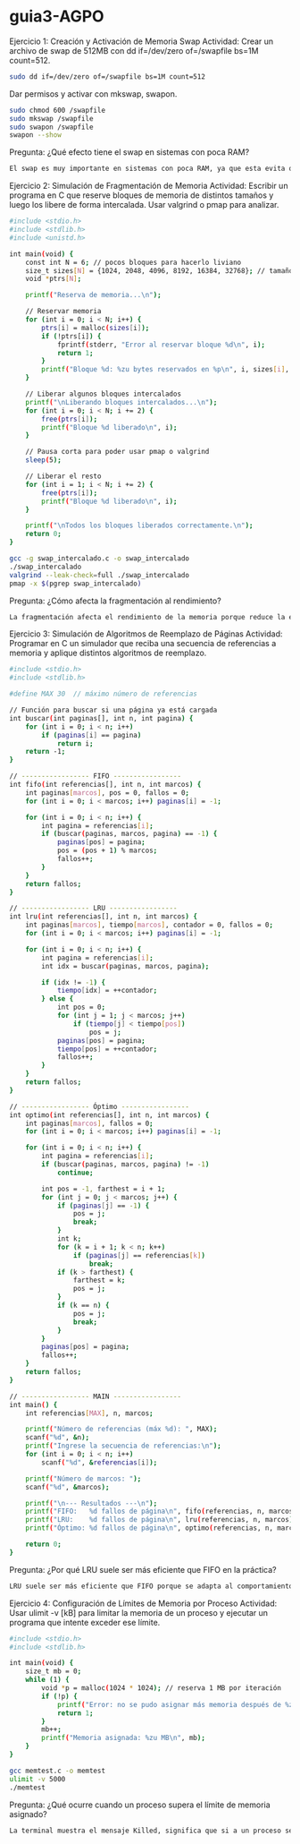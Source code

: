 # guia3-AGPO
Ejercicio 1: Creación y Activación de Memoria Swap
Actividad: 
Crear un archivo de swap de 512MB con dd if=/dev/zero of=/swapfile bs=1M count=512. 
```bash
sudo dd if=/dev/zero of=/swapfile bs=1M count=512
```

Dar permisos y activar con mkswap, swapon. 
```bash
sudo chmod 600 /swapfile
sudo mkswap /swapfile
sudo swapon /swapfile
swapon --show
```

Pregunta: ¿Qué efecto tiene el swap en sistemas con poca RAM?
```bash
El swap es muy importante en sistemas con poca RAM, ya que esta evita que los programas se cierren o bloqueen por falta de memoria RAM dandole estabilidad a estos, con un pequeño detalle, al no ser tan rapido el swap como la memoria RAM habrá menor rendimiendo en el sistema.
```

Ejercicio 2: Simulación de Fragmentación de Memoria 
Actividad: 
Escribir un programa en C que reserve bloques de memoria de distintos tamaños y luego los libere de forma intercalada. Usar valgrind o pmap para analizar. 
```bash
#include <stdio.h>
#include <stdlib.h>
#include <unistd.h>

int main(void) {
    const int N = 6; // pocos bloques para hacerlo liviano
    size_t sizes[N] = {1024, 2048, 4096, 8192, 16384, 32768}; // tamaños pequeños
    void *ptrs[N];

    printf("Reserva de memoria...\n");

    // Reservar memoria
    for (int i = 0; i < N; i++) {
        ptrs[i] = malloc(sizes[i]);
        if (!ptrs[i]) {
            fprintf(stderr, "Error al reservar bloque %d\n", i);
            return 1;
        }
        printf("Bloque %d: %zu bytes reservados en %p\n", i, sizes[i], ptrs[i]);
    }

    // Liberar algunos bloques intercalados
    printf("\nLiberando bloques intercalados...\n");
    for (int i = 0; i < N; i += 2) {
        free(ptrs[i]);
        printf("Bloque %d liberado\n", i);
    }

    // Pausa corta para poder usar pmap o valgrind
    sleep(5);

    // Liberar el resto
    for (int i = 1; i < N; i += 2) {
        free(ptrs[i]);
        printf("Bloque %d liberado\n", i);
    }

    printf("\nTodos los bloques liberados correctamente.\n");
    return 0;
}
```
```bash
gcc -g swap_intercalado.c -o swap_intercalado
./swap_intercalado
valgrind --leak-check=full ./swap_intercalado
pmap -x $(pgrep swap_intercalado)
```

Pregunta: ¿Cómo afecta la fragmentación al rendimiento?
```bash
La fragmentación afecta el rendimiento de la memoria porque reduce la eficiencia con la que el sistema usa el espacio disponible, haciendo que las operaciones de asignación y acceso sean más lentas o menos óptimas.
```

Ejercicio 3: Simulación de Algoritmos de Reemplazo de Páginas 
Actividad: 
Programar en C un simulador que reciba una secuencia de referencias a memoria y aplique distintos algoritmos de reemplazo. 
```bash
#include <stdio.h>
#include <stdlib.h>

#define MAX 30  // máximo número de referencias

// Función para buscar si una página ya está cargada
int buscar(int paginas[], int n, int pagina) {
    for (int i = 0; i < n; i++)
        if (paginas[i] == pagina)
            return i;
    return -1;
}

// ----------------- FIFO -----------------
int fifo(int referencias[], int n, int marcos) {
    int paginas[marcos], pos = 0, fallos = 0;
    for (int i = 0; i < marcos; i++) paginas[i] = -1;

    for (int i = 0; i < n; i++) {
        int pagina = referencias[i];
        if (buscar(paginas, marcos, pagina) == -1) {
            paginas[pos] = pagina;
            pos = (pos + 1) % marcos;
            fallos++;
        }
    }
    return fallos;
}

// ----------------- LRU -----------------
int lru(int referencias[], int n, int marcos) {
    int paginas[marcos], tiempo[marcos], contador = 0, fallos = 0;
    for (int i = 0; i < marcos; i++) paginas[i] = -1;

    for (int i = 0; i < n; i++) {
        int pagina = referencias[i];
        int idx = buscar(paginas, marcos, pagina);

        if (idx != -1) {
            tiempo[idx] = ++contador;
        } else {
            int pos = 0;
            for (int j = 1; j < marcos; j++)
                if (tiempo[j] < tiempo[pos])
                    pos = j;
            paginas[pos] = pagina;
            tiempo[pos] = ++contador;
            fallos++;
        }
    }
    return fallos;
}

// ----------------- Óptimo -----------------
int optimo(int referencias[], int n, int marcos) {
    int paginas[marcos], fallos = 0;
    for (int i = 0; i < marcos; i++) paginas[i] = -1;

    for (int i = 0; i < n; i++) {
        int pagina = referencias[i];
        if (buscar(paginas, marcos, pagina) != -1)
            continue;

        int pos = -1, farthest = i + 1;
        for (int j = 0; j < marcos; j++) {
            if (paginas[j] == -1) {
                pos = j;
                break;
            }
            int k;
            for (k = i + 1; k < n; k++)
                if (paginas[j] == referencias[k])
                    break;
            if (k > farthest) {
                farthest = k;
                pos = j;
            }
            if (k == n) {
                pos = j;
                break;
            }
        }
        paginas[pos] = pagina;
        fallos++;
    }
    return fallos;
}

// ----------------- MAIN -----------------
int main() {
    int referencias[MAX], n, marcos;

    printf("Número de referencias (máx %d): ", MAX);
    scanf("%d", &n);
    printf("Ingrese la secuencia de referencias:\n");
    for (int i = 0; i < n; i++)
        scanf("%d", &referencias[i]);

    printf("Número de marcos: ");
    scanf("%d", &marcos);

    printf("\n--- Resultados ---\n");
    printf("FIFO:   %d fallos de página\n", fifo(referencias, n, marcos));
    printf("LRU:    %d fallos de página\n", lru(referencias, n, marcos));
    printf("Óptimo: %d fallos de página\n", optimo(referencias, n, marcos));

    return 0;
}
```

Pregunta: ¿Por qué LRU suele ser más eficiente que FIFO en la práctica?
```bash
LRU suele ser más eficiente que FIFO porque se adapta al comportamiento de los programas, manteniendo en memoria las páginas más relevantes según su uso reciente, esto reduce significativamente los fallos de página y mejora el rendimiento general del sistema.
```

Ejercicio 4: Configuración de Límites de Memoria por Proceso 
Actividad: 
Usar ulimit -v [kB] para limitar la memoria de un proceso y ejecutar un programa que intente exceder ese límite. 
```bash
#include <stdio.h>
#include <stdlib.h>

int main(void) {
    size_t mb = 0;
    while (1) {
        void *p = malloc(1024 * 1024); // reserva 1 MB por iteración
        if (!p) {
            printf("Error: no se pudo asignar más memoria después de %zu MB\n", mb);
            return 1;
        }
        mb++;
        printf("Memoria asignada: %zu MB\n", mb);
    }
}
```
```bash
gcc memtest.c -o memtest
ulimit -v 5000
./memtest
```

Pregunta: ¿Qué ocurre cuando un proceso supera el límite de memoria asignado?
```bash
La terminal muestra el mensaje Killed, significa que si a un proceso se le limita el acceso a memoria y este trata de superar el limite el sistema lo termina de manera inmediata liberando el espacio en memoria que este estaba usando.
```
